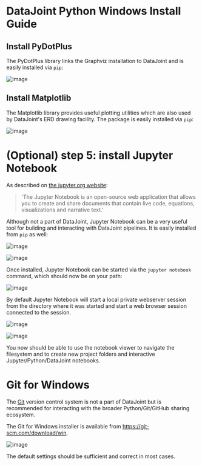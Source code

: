 # DataJoint Python Windows Install Guide

## Install PyDotPlus

The PyDotPlus library links the Graphviz installation to DataJoint and
is easily installed via `pip`:

![image](../_static/img/windows/install-pydotplus.png)

## Install Matplotlib

The Matplotlib library provides useful plotting utilities which are also
used by DataJoint's ERD drawing facility. The package is easily
installed via `pip`:

![image](../_static/img/windows/install-matplotlib.png)

# (Optional) step 5: install Jupyter Notebook

As described on [the jupyter.org website](http://jupyter.org):

> 'The Jupyter Notebook is an open-source web application that allows
> you to create and share documents that contain live code, equations,
> visualizations and narrative text.'

Although not a part of DataJoint, Jupyter Notebook can be a very useful
tool for building and interacting with DataJoint pipelines. It is easily
installed from `pip` as well:

![image](../_static/img/windows/install-jupyter-1.png)

![image](../_static/img/windows/install-jupyter-2.png)

Once installed, Jupyter Notebook can be started via the
`jupyter notebook` command, which should now be on your path:

![image](../_static/img/windows/verify-jupyter-install.png)

By default Jupyter Notebook will start a local private webserver session
from the directory where it was started and start a web browser session
connected to the session.

![image](../_static/img/windows/run-jupyter-1.png)

![image](../_static/img/windows/run-jupyter-2.png)

You now should be able to use the notebook viewer to navigate the
filesystem and to create new project folders and interactive
Jupyter/Python/DataJoint notebooks.

# Git for Windows

The [Git](https://git-scm.com/) version control system is not a part of
DataJoint but is recommended for interacting with the broader
Python/Git/GitHub sharing ecosystem.

The Git for Windows installer is available from
<https://git-scm.com/download/win>.

![image](../_static/img/windows/install-git-1.png)

The default settings should be sufficient and correct in most cases.
